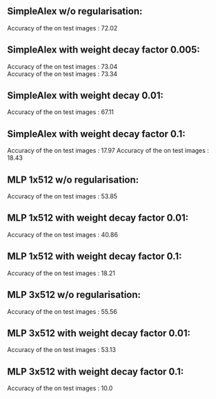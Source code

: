 ## SimpleAlex w/o regularisation:
  Accuracy of the on test images :  72.02

## SimpleAlex with weight decay factor 0.005:
  Accuracy of the on test images :  73.04   
  Accuracy of the on test images :  73.34

## SimpleAlex with weight decay 0.01:
  Accuracy of the on test images :  67.11

## SimpleAlex with weight decay factor 0.1: 
  Accuracy of the on test images :  17.97
  Accuracy of the on test images :  18.43

## MLP 1x512 w/o regularisation: 
  Accuracy of the on test images :  53.85

## MLP 1x512 with weight decay factor 0.01: 
  Accuracy of the on test images :  40.86
## MLP 1x512 with weight decay factor 0.1: 
  Accuracy of the on test images :  18.21

## MLP 3x512 w/o regularisation: 
  Accuracy of the on test images :  55.56

## MLP 3x512 with weight decay factor 0.01: 
  Accuracy of the on test images :  53.13

## MLP 3x512 with weight decay factor 0.1: 
  Accuracy of the on test images :  10.0
